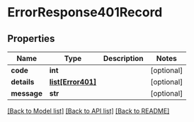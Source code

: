 # ErrorResponse401Record

## Properties
Name | Type | Description | Notes
------------ | ------------- | ------------- | -------------
**code** | **int** |  | [optional] 
**details** | [**list[Error401]**](Error401.md) |  | [optional] 
**message** | **str** |  | [optional] 

[[Back to Model list]](../README.md#documentation-for-models) [[Back to API list]](../README.md#documentation-for-api-endpoints) [[Back to README]](../README.md)


